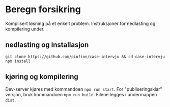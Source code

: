 # Beregn forsikring

Komplisert løsning på et enkelt problem. Instruksjoner for nedlasting og kompilering under.

## nedlasting og installasjon

```console
git clone https://github.com/piofinn/case-intervju && cd case-intervju
npm install
```

## kjøring og kompilering

Dev-server kjøres med kommandoen `npm run start`.
For "publiseringsklar" versjon, bruk kommandoen `npm run build`. Filene legges i undermappen `dist`.